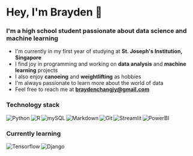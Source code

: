 # Hey, I'm Brayden 👋

### I'm a high school student passionate about data science and machine learning

* I'm currently in my first year of studying at **St. Joseph's Institution, Singapore**
* I find joy in programming and working on **data analysis** and **machine learning** projects
* I also enjoy **canoeing** and **weightlifting** as hobbies
* I'm always passionate to learn more about the world of data
* Feel free to reach me at **braydenchangjy@gmail.com**

### Technology stack
<img align="left" alt="Python" src="https://img.shields.io/badge/Python-FFD43B?style=for-the-badge&logo=python&logoColor=blue" />
<img align="left" alt="R" src="https://img.shields.io/badge/R-276DC3?style=for-the-badge&logo=r&logoColor=white" />
<img align="left" alt="mySQL" src="https://img.shields.io/badge/MySQL-005C84?style=for-the-badge&logo=mysql&logoColor=white" />
<img align="left" alt="Markdown" src="https://img.shields.io/badge/Markdown-000000?style=for-the-badge&logo=markdown&logoColor=white" />
<img align="left" alt="Git" src="https://img.shields.io/badge/GIT-E44C30?style=for-the-badge&logo=git&logoColor=white" />
<img align="left" alt="Streamlit" src="https://img.shields.io/badge/Streamlit-FF4B4B?style=for-the-badge&logo=Streamlit&logoColor=white" />
<img align="left" alt="PowerBI" src="https://img.shields.io/badge/PowerBI-F2C811?style=for-the-badge&logo=Power%20BI&logoColor=white" />

<br />

### Currently learning
<img align="left" alt="Tensorflow" src="https://img.shields.io/badge/TensorFlow-FF6F00?style=for-the-badge&logo=tensorflow&logoColor=white" />
<img align="left" alt="Django" src="https://img.shields.io/badge/Django-092E20?style=for-the-badge&logo=django&logoColor=green" />
